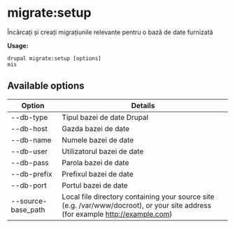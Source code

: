 # migrate:setup
Încărcați și creați migrațiunile relevante pentru o bază de date furnizată

**Usage:**
```
drupal migrate:setup [options]
mis
```

## Available options
Option | Details
-------|-------------
--db-type | Tipul bazei de date Drupal
--db-host | Gazda bazei de date
--db-name | Numele bazei de date
--db-user | Utilizatorul bazei de date
--db-pass | Parola bazei de date
--db-prefix | Prefixul bazei de date
--db-port | Portul bazei de date
--source-base_path | Local file directory containing your source site (e.g. /var/www/docroot), or your site address (for example http://example.com)
